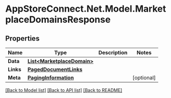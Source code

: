 # AppStoreConnect.Net.Model.MarketplaceDomainsResponse

## Properties

Name | Type | Description | Notes
------------ | ------------- | ------------- | -------------
**Data** | [**List&lt;MarketplaceDomain&gt;**](MarketplaceDomain.md) |  | 
**Links** | [**PagedDocumentLinks**](PagedDocumentLinks.md) |  | 
**Meta** | [**PagingInformation**](PagingInformation.md) |  | [optional] 

[[Back to Model list]](../README.md#documentation-for-models) [[Back to API list]](../README.md#documentation-for-api-endpoints) [[Back to README]](../README.md)

